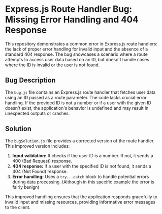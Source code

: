 # Express.js Route Handler Bug: Missing Error Handling and 404 Response

This repository demonstrates a common error in Express.js route handlers: the lack of proper error handling for invalid input and the absence of a standard 404 response. The bug showcases a scenario where a route attempts to access user data based on an ID, but doesn't handle cases where the ID is invalid or the user is not found.

## Bug Description

The `bug.js` file contains an Express.js route handler that fetches user data using an ID passed as a route parameter.  The code lacks crucial error handling. If the provided ID is not a number or if a user with the given ID doesn't exist, the application's behavior is undefined and may result in unexpected outputs or crashes.

## Solution

The `bugSolution.js` file provides a corrected version of the route handler. This improved version includes:

1.  **Input validation:** It checks if the user ID is a number. If not, it sends a 400 (Bad Request) response.
2.  **404 response:** If a user with the specified ID is not found, it sends a 404 (Not Found) response.
3.  **Error handling:** Uses a `try...catch` block to handle potential errors during data processing. (Although in this specific example the error is fairly benign)

This improved handling ensures that the application responds gracefully to invalid input and missing resources, providing informative error messages to the client.